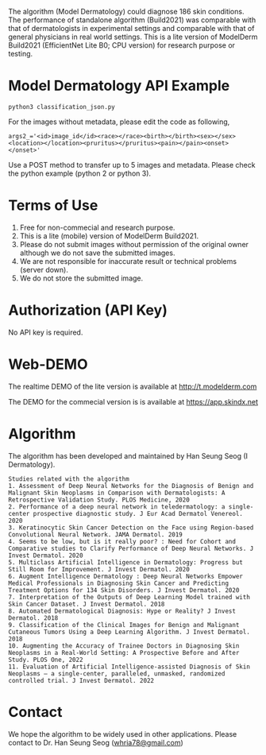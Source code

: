 The algorithm (Model Dermatology) could diagnose 186 skin conditions. The performance of standalone algorithm (Build2021) was comparable with that of dermatologists in experimental settings and comparable with that of general physicians in real world settings. This is a lite version of ModelDerm Build2021 (EfficientNet Lite B0; CPU version) for research purpose or testing. 

# Model Dermatology API Example

<pre><code>python3 classification_json.py
</code></pre>

For the images without metadata, please edit the code as following, 
```
args2_='<id>image_id</id><race></race><birth></birth><sex></sex><location></location><pruritus></pruritus><pain></pain><onset></onset>'
```

Use a POST method to transfer up to 5 images and metadata. Please check the python example (python 2 or python 3). 

# Terms of Use
1) Free for non-commecial and research purpose. 
2) This is a lite (mobile) version of ModelDerm Build2021.
3) Please do not submit images without permission of the original owner although we do not save the submitted images. 
4) We are not responsible for inaccurate result or technical problems (server down).
5) We do not store the submitted image.

# Authorization (API Key)
No API key is required.

# Web-DEMO
The realtime DEMO of the lite version is available at http://t.modelderm.com

The DEMO for the commecial version is is available at https://app.skindx.net

# Algorithm
The algorithm has been developed and maintained by Han Seung Seog (I Dermatology).

```
Studies related with the algorithm
1. Assessment of Deep Neural Networks for the Diagnosis of Benign and Malignant Skin Neoplasms in Comparison with Dermatologists: A Retrospective Validation Study. PLOS Medicine, 2020
2. Performance of a deep neural network in teledermatology: a single‐center prospective diagnostic study. J Eur Acad Dermatol Venereol. 2020
3. Keratinocytic Skin Cancer Detection on the Face using Region-based Convolutional Neural Network. JAMA Dermatol. 2019
4. Seems to be low, but is it really poor? : Need for Cohort and Comparative studies to Clarify Performance of Deep Neural Networks. J Invest Dermatol. 2020
5. Multiclass Artificial Intelligence in Dermatology: Progress but Still Room for Improvement. J Invest Dermatol. 2020
6. Augment Intelligence Dermatology : Deep Neural Networks Empower Medical Professionals in Diagnosing Skin Cancer and Predicting Treatment Options for 134 Skin Disorders. J Invest Dermatol. 2020
7. Interpretation of the Outputs of Deep Learning Model trained with Skin Cancer Dataset. J Invest Dermatol. 2018
8. Automated Dermatological Diagnosis: Hype or Reality? J Invest Dermatol. 2018
9. Classification of the Clinical Images for Benign and Malignant Cutaneous Tumors Using a Deep Learning Algorithm. J Invest Dermatol. 2018
10. Augmenting the Accuracy of Trainee Doctors in Diagnosing Skin Neoplasms in a Real-World Setting: A Prospective Before and After Study. PLOS One, 2022
11. Evaluation of Artificial Intelligence-assisted Diagnosis of Skin Neoplasms – a single-center, paralleled, unmasked, randomized controlled trial. J Invest Dermatol. 2022
```

# Contact
We hope the algorithm to be widely used in other applications. Please contact to Dr. Han Seung Seog (whria78@gmail.com) 